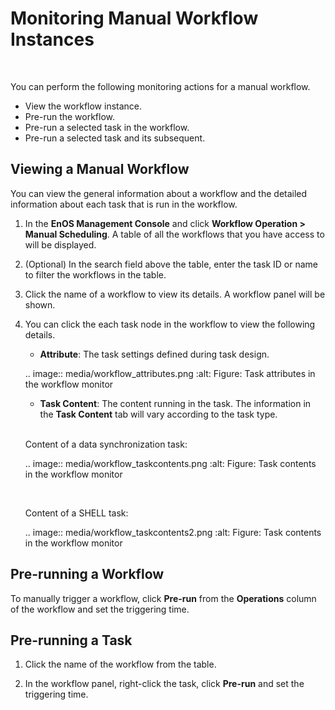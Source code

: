 # Monitoring Manual Workflow Instances

<br />

You can perform the following monitoring actions for a manual workflow.
- View the workflow instance.
- Pre-run the workflow.
- Pre-run a selected task in the workflow.
- Pre-run a selected task and its subsequent.

## Viewing a Manual Workflow

You can view the general information about a workflow and the detailed information about each task that is run in the workflow.

1. In the **EnOS Management Console** and click **Workflow Operation > Manual Scheduling**. A table of all the workflows that you have access to will be displayed.

2. (Optional) In the search field above the table, enter the task ID or name to filter the workflows in the table.

3. Click the name of a workflow to view its details. A workflow panel will be shown.

4. You can click the each task node in the workflow to view the following details.

   - **Attribute**: The task settings defined during task design.

   .. image:: media/workflow_attributes.png
      :alt: Figure: Task attributes in the workflow monitor

   - **Task Content**: The content running in the task. The information in the **Task Content** tab will vary according to the task type. 
   
   <br />

   Content of a data synchronization task:

   .. image:: media/workflow_taskcontents.png
       :alt: Figure: Task contents in the workflow monitor

   <br />

   Content of a SHELL task:

   .. image:: media/workflow_taskcontents2.png
      :alt: Figure: Task contents in the workflow monitor


## Pre-running a Workflow

To manually trigger a workflow, click **Pre-run** from the **Operations** column of the workflow and set the triggering time.

## Pre-running a Task

1. Click the name of the workflow from the table.

2. In the workflow panel, right-click the task, click **Pre-run** and set the triggering time.
